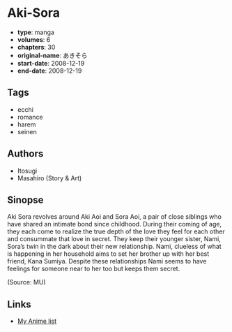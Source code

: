 # Aki-Sora

-   **type**: manga
-   **volumes**: 6
-   **chapters**: 30
-   **original-name**: あきそら
-   **start-date**: 2008-12-19
-   **end-date**: 2008-12-19

## Tags

-   ecchi
-   romance
-   harem
-   seinen

## Authors

-   Itosugi
-   Masahiro (Story & Art)

## Sinopse

Aki Sora revolves around Aki Aoi and Sora Aoi, a pair of close siblings who have shared an intimate bond since childhood. During their coming of age, they each come to realize the true depth of the love they feel for each other and consummate that love in secret. They keep their younger sister, Nami, Sora’s twin in the dark about their new relationship. Nami, clueless of what is happening in her household aims to set her brother up with her best friend, Kana Sumiya. Despite these relationships Nami seems to have feelings for someone near to her too but keeps them secret.

(Source: MU)

## Links

-   [My Anime list](https://myanimelist.net/manga/12629/Aki-Sora)
